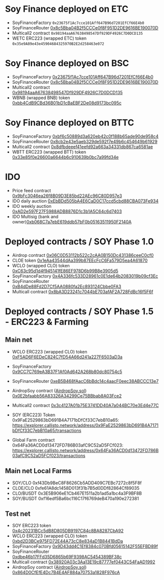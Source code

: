 # Soy Finance deployed on ETC
- SoyFinanceFactory `0x23675f1Ac7cce101Aff647B96d7201EfCf66E4b0`
- SoyFinanceRouter [0x8c5Bba04B2f5CCCe0f8F951D2DE9616BE190070D](https://blockscout.com/etc/mainnet/address/0x8c5Bba04B2f5CCCe0f8F951D2DE9616BE190070D/contracts)
- Multicall2 contract `0x98194aaA67638498547Df929DF4926C7D0DCD135`
- WETC ERC223 (wrapped ETC) token `0x35e9A89e43e45904684325970B2E2d258463e072`

# Soy Finance deployed on BSC

- SoyFinanceFactory [0x23675f1Ac7cce101Aff647B96d7201EfCf66E4b0](https://bscscan.com/address/0x23675f1Ac7cce101Aff647B96d7201EfCf66E4b0#code)
- SoyFinanceRouter [0x8c5Bba04B2f5CCCe0f8F951D2DE9616BE190070D](https://bscscan.com/address/0x8c5Bba04B2f5CCCe0f8F951D2DE9616BE190070D#code)
- Multicall2 contract [0x98194aaA67638498547Df929DF4926C7D0DCD135](https://bscscan.com/address/0x98194aaA67638498547Df929DF4926C7D0DCD135#code)
- WBNB (wrapped BNB) token [0xbb4CdB9CBd36B01bD1cBaEBF2De08d9173bc095c](https://bscscan.com/address/0xbb4CdB9CBd36B01bD1cBaEBF2De08d9173bc095c#code)

# Soy Finance deployed on BTTC

- SoyFinanceFactory [0xbf6c50889d3a620eb42c0f188b65ade90de958c4](https://bttcscan.com/address/0xbf6c50889d3a620eb42c0f188b65ade90de958c4#code)
- SoyFinanceRouter [0x8cb2e43e5aeb329de592f7e49b6c454649b61929](https://bttcscan.com/address/0x8Cb2e43e5AEB329de592F7e49B6c454649b61929#code)
- Multicall2 contract [0x8dfbdeeef41eefd92a663a34331db867ca6581ae](https://bttcscan.com/address/0x8dfbdeeef41eefd92a663a34331db867ca6581ae#code)
- WBTT ERC223 (wrapped BTT) token [0x33e85f0e26600a6644b6c910639b0bc7a99fd34e](https://bttcscan.com/address/0x33e85f0e26600a6644b6c910639b0bc7a99fd34e#contracts)

# IDO

- Price feed contract [0x9bFc3046ea26f8B09D3E85bd22AEc96C80D957e3](https://explorer.callisto.network/address/0x9bFc3046ea26f8B09D3E85bd22AEc96C80D957e3/contracts)
- IDO daily auction [0xEbBDd505bA4E6CaD0C17ccd5cbd88CBA073Fe934](https://explorer.callisto.network/address/0xEbBDd505bA4E6CaD0C17ccd5cbd88CBA073Fe934/contracts)
- IDO weekly auction [0xAD2e597F27F5988ADB8876D1c3b1A5C64c6d7403](https://explorer.callisto.network/address/0xAD2e597F27F5988ADB8876D1c3b1A5C64c6d7403/contracts)
- IDO Multisig (bank and owner)[0xb068C7a7ebE619ddb57bF0b05163511950F2140A](https://explorer.callisto.network/address/0xb068C7a7ebE619ddb57bF0b05163511950F2140A/contracts)

# Deployed contracts / SOY Phase 1.0

- Airdrop contract [0x06C0D53112b522c2cAA0B150Dc431386ceeC0cf0](https://explorer.callisto.network/address/0x06C0D53112b522c2cAA0B150Dc431386ceeC0cf0/contracts)
- CLOE token [0x1eAa43544dAa399b87EEcFcC6Fa579D5ea4A61870](https://explorer.callisto.network/address/0x1eAa43544dAa399b87EEcFcC6Fa579D5ea4A6187/contracts)
- WCLO (wrapped CLO) token [0xC63c95d1d4f945141fE86EF978D6b99B8e3905d5](https://explorer.callisto.network/address/0xC63c95d1d4f945141fE86EF978D6b99B8e3905d5/contracts)
- SoyFinanceFactory [0x4A336fc533D28961c0E1de64b2083019b09cf3Ec](https://explorer.callisto.network/address/0x4A336fc533D28961c0E1de64b2083019b09cf3Ec/contracts)
- SoyFinanceRouter [0xB4dDe88Fd2D7Cf5AA0880fa2Ec893124Cbbe0FA3](https://explorer.callisto.network/address/0xB4dDe88Fd2D7Cf5AA0880fa2Ec893124Cbbe0FA3/contracts)
- Multicall contract [0x8bA3D23241c7044bE703afAF2A728FdBc16f5F6f](https://explorer.callisto.network/address/0x8bA3D23241c7044bE703afAF2A728FdBc16f5F6f/contracts)

# Deployed contracts / SOY Phase 1.5 - ERC223 & Farming

## Main net

- WCLO ERC223 (wrapped CLO) token [0xF5AD6F6EDeC824C7fD54A66d241a227F6503aD3a](https://explorer.callisto.network/address/0xF5AD6F6EDeC824C7fD54A66d241a227F6503aD3a/contracts)
- SoyFinanceFactory [0x9CC7C769eA3B37F1Af0Ad642A268b80dc80754c5](https://explorer.callisto.network/address/0x9CC7C769eA3B37F1Af0Ad642A268b80dc80754c5/contracts)
- SoyFinanceRouter [0xeB5B468fAacC6bBdc14c4aacF0eec38ABCCC13e7](https://explorer.callisto.network/address/0xeB5B468fAacC6bBdc14c4aacF0eec38ABCCC13e7/contracts)
- AirdropSoy contract ([AirdropSoy.sol](https://github.com/SoyFinance/smart-contracts/blob/main/AirdropSoy.sol)) [0x0E2bfaabb56A83326A34299Ce75BBbab8A03Fce2](https://explorer.callisto.network/address/0x0E2bfaabb56A83326A34299Ce75BBbab8A03Fce2/contracts)
- Multicall2 contract [0x3c4127A01b75E3741DD40A7a044BC70e3Ed4e77C](https://explorer.callisto.network/address/0x3c4127A01b75E3741DD40A7a044BC70e3Ed4e77C/contracts)

- SOY (ERC223) Token 0x9FaE2529863bD691B4A7171bDfCf33C7ebB10a65: https://explorer.callisto.network/address/0x9FaE2529863bD691B4A7171bDfCf33C7ebB10a65/transactions
- Global Farm contract 0x64Fa36ACD0d13472FD786B03afC9C52aD5FCf023: https://explorer.callisto.network/address/0x64Fa36ACD0d13472FD786B03afC9C52aD5FCf023/transactions

## Main net Local Farms

- SOY/CLO 0xf43Db9BeC8F8626Cb5ADD409C7EBc7272c8f5F8f
- CLOE/CLO 0xfe61A8dc1458D013f31b7B5d0DDf82864Cf89035
- CLO/BUSDT 0x3E5B906eE1Cb467E1511a2b1ad5a1bc4a3F9BF8B
- SOY/BUSDT 0xf16edf5Ba6bc116C17f6769deB470a190e272381

## Test net 

- SOY ERC223 token [0x4c20231BCc5dB8D805DB9197C84c8BA8287CbA92](https://testnet-explorer.callisto.network/address/0x4c20231BCc5dB8D805DB9197C84c8BA8287CbA92/contracts)
- WCLO ERC223 (wrapped CLO) token [0xbd2D3BCe975FD72E44A73cC8e834aD1B8441BdDa](https://testnet-explorer.callisto.network/address/0xbd2D3BCe975FD72E44A73cC8e834aD1B8441BdDa/contracts)
- SoyFinanceFactory [0x9D43dd4C1Ef8384c070Bfd05615142F55EFBD89f](https://testnet-explorer.callisto.network/address/0x9D43dd4C1Ef8384c070Bfd05615142F55EFBD89f/contracts)
- SoyFinanceRouter [0xdbe46b17FFd35D6865b69F9398AC5454389BF38c](https://testnet-explorer.callisto.network/address/0xdbe46b17FFd35D6865b69F9398AC5454389BF38c/contracts)
- Multicall contract [0x38920A03c3Aa13E19c87777ef0443C54FaAD1992](https://testnet-explorer.callisto.network/address/0x38920A03c3Aa13E19c87777ef0443C54FaAD1992/contracts)
- AirdropSoy contract ([AirdropSoy.sol](https://github.com/SoyFinance/smart-contracts/blob/main/AirdropSoy.sol)) [0x864D0CfEfE4Dc7B4E4AF884a70753a1828F976cA](https://testnet-explorer.callisto.network/address/0x864D0CfEfE4Dc7B4E4AF884a70753a1828F976cA/contracts)

